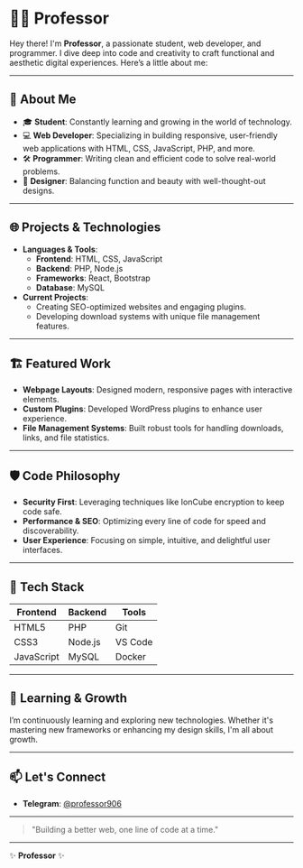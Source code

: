 # 👨‍💻 Professor

Hey there! I'm **Professor**, a passionate student, web developer, and programmer. I dive deep into code and creativity to craft functional and aesthetic digital experiences. Here’s a little about me:

---

## 🚀 About Me
- 🎓 **Student**: Constantly learning and growing in the world of technology.
- 💻 **Web Developer**: Specializing in building responsive, user-friendly web applications with HTML, CSS, JavaScript, PHP, and more.
- 🛠️ **Programmer**: Writing clean and efficient code to solve real-world problems.
- 🎨 **Designer**: Balancing function and beauty with well-thought-out designs.

---

## 🌐 Projects & Technologies
- **Languages & Tools**:
  - **Frontend**: HTML, CSS, JavaScript
  - **Backend**: PHP, Node.js
  - **Frameworks**: React, Bootstrap
  - **Database**: MySQL
- **Current Projects**:
  - Creating SEO-optimized websites and engaging plugins.
  - Developing download systems with unique file management features.

---

## 🏗️ Featured Work
- **Webpage Layouts**: Designed modern, responsive pages with interactive elements.
- **Custom Plugins**: Developed WordPress plugins to enhance user experience.
- **File Management Systems**: Built robust tools for handling downloads, links, and file statistics.

---

## 🛡️ Code Philosophy
- **Security First**: Leveraging techniques like IonCube encryption to keep code safe.
- **Performance & SEO**: Optimizing every line of code for speed and discoverability.
- **User Experience**: Focusing on simple, intuitive, and delightful user interfaces.

---

## 🔧 Tech Stack
| **Frontend** | **Backend** | **Tools** |
| ------------ | ------------ | --------- |
| HTML5        | PHP          | Git       |
| CSS3         | Node.js      | VS Code   |
| JavaScript   | MySQL        | Docker    |

---

## 🌱 Learning & Growth
I’m continuously learning and exploring new technologies. Whether it's mastering new frameworks or enhancing my design skills, I'm all about growth.

---

## 📫 Let's Connect
- **Telegram**: [@professor906](https://t.me/professor906)

---

> "Building a better web, one line of code at a time."

---

✨ **Professor** ✨

<!---
Professor-906/Professor-906 is a ✨ special ✨ repository because its `README.md` (this file) appears on your GitHub profile.
You can click the Preview link to take a look at your changes.
--->
